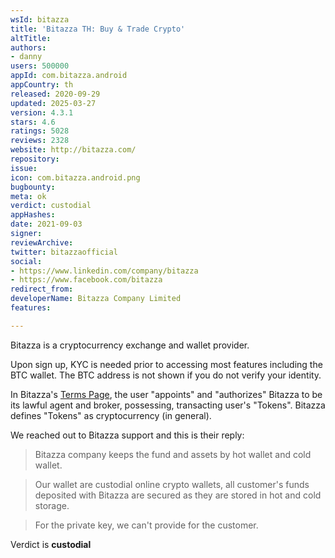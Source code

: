 ```yaml
---
wsId: bitazza
title: 'Bitazza TH: Buy & Trade Crypto'
altTitle: 
authors:
- danny
users: 500000
appId: com.bitazza.android
appCountry: th
released: 2020-09-29
updated: 2025-03-27
version: 4.3.1
stars: 4.6
ratings: 5028
reviews: 2328
website: http://bitazza.com/
repository: 
issue: 
icon: com.bitazza.android.png
bugbounty: 
meta: ok
verdict: custodial
appHashes: 
date: 2021-09-03
signer: 
reviewArchive: 
twitter: bitazzaofficial
social:
- https://www.linkedin.com/company/bitazza
- https://www.facebook.com/bitazza
redirect_from: 
developerName: Bitazza Company Limited
features: 

---
```


Bitazza is a cryptocurrency exchange and wallet provider. 

Upon sign up, KYC is needed prior to accessing most features including the BTC wallet. The BTC address is not shown if you do not verify your identity. 

In Bitazza's [Terms Page](https://bitazza.com/tof.html), the user "appoints" and "authorizes" Bitazza to be its lawful agent and broker, possessing, transacting user's "Tokens". Bitazza defines "Tokens" as cryptocurrency (in general).

We reached out to Bitazza support and this is their reply:

> Bitazza company keeps the fund and assets by hot wallet and cold wallet.

> Our wallet are custodial online crypto wallets, all customer's funds deposited with Bitazza are secured as they are stored in hot and cold storage.

> For the private key, we can't provide for the customer.

Verdict is **custodial**



